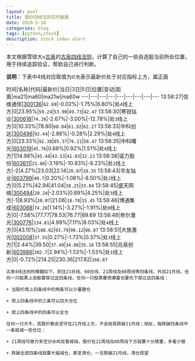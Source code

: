 ```yaml
---
layout: post
title: 股价四线法则实时数据
date: 2020-5-10
categories: blog
tags: [python,stock]
description: stock index alert
---
```



本文根据雪球大v[古泉](https://xueqiu.com/u/7148646888)的[古泉四线法则](https://xueqiu.com/7148646888/130498192)，计算了自己的一些自选股当前所处位置，用于持续追踪验证，帮助自己进行判断。

**说明**：下表中4线对应取值为`红色`表示最新价处于对应指标上方，属正面

时间|名称|代码|最新价|当日|3日|5日|位置|变动|距离|ma21|ma60|ma21w|ma60w
---|---|---|---|---|---|---|---|---
13:58:27|信维通信|[300136](https://xueqiu.com/S/SZ300136)|`62.69`|-0.02%|-1.75%|6.80%|处`4`线上方|0|23.95%|`59.24`|`53.90`|`49.73`|`42.47`
13:58:30|寒锐钴业|[300618](https://xueqiu.com/S/SZ300618)|`74.26`|-2.67%|-3.00%|-12.78%|处`3`线上方|0|10.33%|78.80|`68.84`|`61.92`|`62.27`
13:58:33|中科创达|[300496](https://xueqiu.com/S/SZ300496)|`92.44`|-2.86%|-0.28%|2.29%|处`4`线上方|0|23.33%|`92.38`|`85.37`|`76.21`|`56.47`
13:58:35|中科曙光|[603019](https://xueqiu.com/S/SH603019)|`45.76`|0.68%|0.92%|1.51%|处`4`线上方|1|14.98%|`45.44`|`43.53`|`41.03`|`32.13`
13:58:38|诺力股份|[603611](https://xueqiu.com/S/SH603611)|`21.86`|-3.19%|-10.93%|-8.23%|处`2`线上方|-2|4.27%|23.03|22.14|`20.97`|`18.35`
13:58:43|华友钴业|[603799](https://xueqiu.com/S/SH603799)|`40.7`|0.20%|-1.08%|-8.50%|处`2`线上方|0|5.21%|42.94|41.04|`38.25`|`33.84`
13:58:45|盛天网络|[300494](https://xueqiu.com/S/SZ300494)|`20.24`|-2.03%|0.89%|4.25%|处`3`线上方|-1|8.93%|`20.07`|21.06|`18.78`|`15.45`
13:58:46|博通集成|[603068](https://xueqiu.com/S/SH603068)|`74.28`|1.14%|-3.27%|-1.91%|处`0`线上方|0|-7.58%|77.77|78.53|76.77|89.69
13:58:48|帝尔激光|[300776](https://xueqiu.com/S/SZ300776)|`134.81`|4.99%|7.11%|8.03%|处`4`线上方|0|43.10%|`108.82`|`93.79`|`90.12`|`86.87`
13:58:51|大族激光|[002008](https://xueqiu.com/S/SZ002008)|`37.55`|0.27%|-1.73%|0.37%|处`3`线上方|1|2.44%|39.50|`37.49`|`34.86`|`35.16`
13:58:55|兆易创新|[603986](https://xueqiu.com/S/SH603986)|`202.7`|2.94%|-1.53%|-1.53%|处`1`线上方|0|-0.72%|214.25|230.36|217.82|`166.87`

```
古泉4线法则的精髓如下。抓住21日线、60日线、21周线及60周线等四条线，外加21月线，任何一只股票上涨都要穿过这四条线，任何一只股票要想爆雷也要先下穿过这四条线：

+ 当股价爬上四条线中的两条可以少量建仓

+ 爬上四条线中的三条可以加大仓位

+ 爬上四条线中的四条可以全仓

任何一只大牛，其股价都会坚守在21月线上方，不会轻易跌破21月线；相反，每跌破四条线中一条就减一些仓位：

+ 21周线可做为多空分水岭及警戒线，股价在21周线及60周线下方就要十分慎重，多看少做

+ 跌破全部四条线就要大幅减仓，甚至清仓，一旦跌破21月线，清仓观望
```
